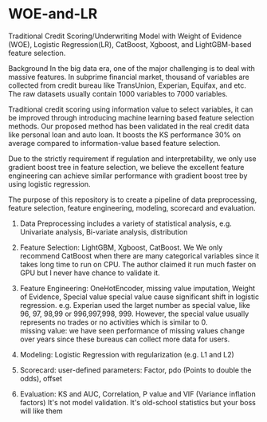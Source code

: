 # WOE-and-LR
Traditional Credit Scoring/Underwriting Model with Weight of Evidence (WOE), Logistic Regression(LR), CatBoost, Xgboost, and LightGBM-based feature selection. 

Background
In the big data era, one of the major challenging is to deal with massive features. In subprime financial market, thousand of variables are collected from credit bureau like TransUnion, Experian, Equifax, and etc. The raw datasets usually contain 1000 variables to 7000 variables. 

Traditional credit scoring using information value to select variables, it can be improved through introducing machine learning based feature selection methods. Our proposed method has been validated in the real credit data like personal loan and auto loan. It boosts the KS performance 30% on average compared to information-value based feature selection. 

Due to the strictly requirement if regulation and interpretability, we only use gradient boost tree in feature selection, we believe the excellent feature engineering can achieve similar performance with gradient boost tree by using logistic regression. 

The purpose of this repository is to create a pipeline of data preprocessing, feature selection, feature engineering, modeling, scorecard and evaluation. 


1. Data Preprocessing includes a variety of statistical analysis, e.g. Univariate analysis, Bi-variate analysis, distribution 

2. Feature Selection: LightGBM, Xgboost, CatBoost. We 
    We only recommend CatBoost when there are many categorical variables since it takes long time to run on CPU. The author claimed it run much faster on GPU but I never have chance to validate it. 

3. Feature Engineering: OneHotEncoder, missing value imputation, Weight of Evidence, Special value
    special value cause significant shift in logistic regression. e.g. Experian used the larget number as special value, like 96, 97, 98,99 or 996,997,998, 999. However, the special value usually represents no trades or no activities which is similar to 0.  
    missing value: we have seen performance of missing values change over years since these bureaus can collect more data for users. 
    
4. Modeling: Logistic Regression with regularization (e.g. L1 and L2)

5. Scorecard: user-defined parameters: Factor, pdo (Points to double the odds), offset

6. Evaluation: KS and AUC, Correlation, P value and VIF (Variance inflation factors)
   It's not model validation. It's old-school statistics but your boss will like them
